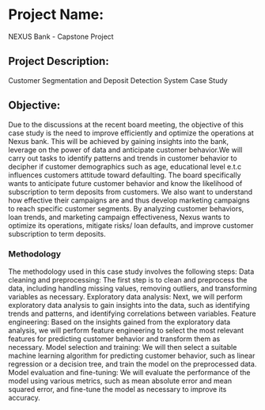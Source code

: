 # Project Name: 
NEXUS Bank - Capstone Project
## Project Description:
Customer Segmentation and Deposit Detection System Case Study 
## Objective:
Due to the discussions at the recent board meeting, the objective of this case study is the need to improve efficiently and optimize the operations at Nexus bank. This will be achieved by gaining insights into the bank, leverage on the power of data and anticipate customer behavior.We will carry out tasks to identify patterns and trends in customer behavior to decipher if customer demographics such as age, educational level e.t.c influences customers attitude toward defaulting. The board specifically wants to anticipate future customer behavior and know the likelihood of subscription to term deposits from customers. We also want to understand how effective their campaigns are and thus develop marketing campaigns to reach specific customer segments. By analyzing customer behaviors, loan trends, and marketing campaign effectiveness, Nexus wants to optimize its operations, mitigate risks/ loan defaults, and improve customer subscription to term deposits.
### Methodology
The methodology used in this case study involves the following steps:
Data cleaning and preprocessing: The first step is to clean and preprocess the data, including handling missing values, removing outliers, and transforming variables as necessary. 
Exploratory data analysis: Next, we will perform exploratory data analysis to gain insights into the data, such as identifying trends and patterns, and identifying correlations between variables. 
Feature engineering: Based on the insights gained from the exploratory data analysis, we will perform feature engineering to select the most relevant features for predicting customer behavior and transform them as necessary. 
Model selection and training: We will then select a suitable machine learning algorithm for predicting customer behavior, such as linear regression or a decision tree, and train the model on the preprocessed data. 
Model evaluation and fine-tuning: We will evaluate the performance of the model using various metrics, such as mean absolute error and mean squared error, and fine-tune the model as necessary to improve its accuracy.
